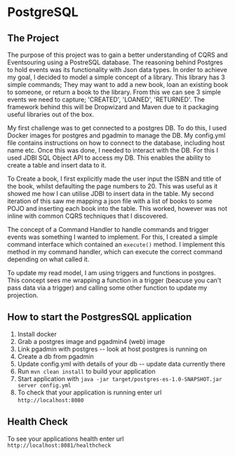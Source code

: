 # PostgreSQL

The Project
---
The purpose of this project was to gain a better understanding of CQRS and Eventsouring using a PostreSQL database. The reasoning behind Postgres to hold events was its functionality with Json data types. In order to achieve my goal, I decided to model a simple concept of a library. This library has 3 simple commands; They may want to add a new book, loan an existing book to someone, or return a book to the library. From this we can see 3 simple events we need to capture; 'CREATED', 'LOANED', 'RETURNED'. The framework behind this will be Dropwizard and Maven due to it packaging useful libraries out of the box.

My first challenge was to get connected to a postgres DB. To do this, I used Docker images for postgres and pgadmin to manage the DB. My config.yml file contains instructions on how to connect to the database, including host name etc. Once this was done, I needed to interact with the DB. For this I used JDBI SQL Object API to access my DB. This enables the ability to create a table and insert data to it.

To Create a book, I first explicitly made the user input the ISBN and title of the book, whilst defaulting the page numbers to 20. This was useful as it showed me how I can utilise JDBI to insert data in the table. My second iteration of this saw me mapping a json file with a list of books to some POJO and inserting each book into the table. This worked, however was not inline with common CQRS techniques that I discovered. 

The concept of a Command Handler to handle commands and trigger events was something I wanted to implement. For this, I created a simple command interface which contained an <code>execute()</code> method. I implement this method in my command handler, which can execute the correct command depending on what called it.

To update my read model, I am using triggers and functions in postgres. This concept sees me wrapping a function in a trigger (beacuse you can't pass data via a trigger) and calling some other function to update my projection.

How to start the PostgresSQL application
---
1. Install docker
1. Grab a postgres image and pgadmin4 (web) image
1. Link pgadmin with postgres -- look at host postgres is running on
1. Create a db from pgadmin
1. Update config.yml with details of your db -- update data currently there
1. Run `mvn clean install` to build your application
1. Start application with `java -jar target/postgres-es-1.0-SNAPSHOT.jar server config.yml`
1. To check that your application is running enter url `http://localhost:8080`

Health Check
---

To see your applications health enter url `http://localhost:8081/healthcheck`
